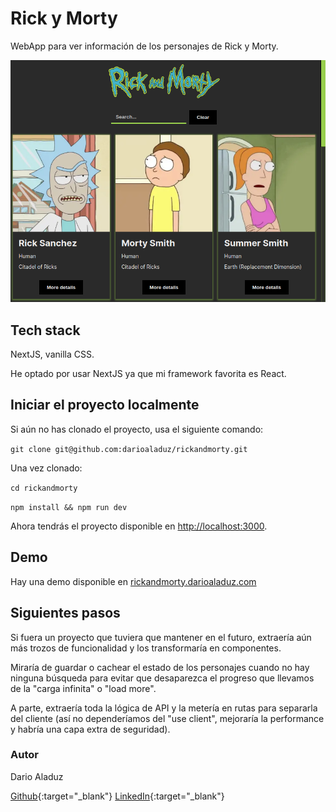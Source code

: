 # Rick y Morty

WebApp para ver información de los personajes de Rick y Morty.

![Ejemplo](/public/screenshot.png)

## Tech stack

NextJS, vanilla CSS.

He optado por usar NextJS ya que mi framework favorita es React.

## Iniciar el proyecto localmente

Si aún no has clonado el proyecto, usa el siguiente comando:

`git clone git@github.com:darioaladuz/rickandmorty.git`

Una vez clonado:

`cd rickandmorty`

`npm install && npm run dev`

Ahora tendrás el proyecto disponible en
[http://localhost:3000](http://localhost:3000).

## Demo

Hay una demo disponible en
[rickandmorty.darioaladuz.com](https://rickandmorty.darioaladuz.com)

## Siguientes pasos

Si fuera un proyecto que tuviera que mantener en el futuro, extraería aún más
trozos de funcionalidad y los transformaría en componentes.

Miraría de guardar o cachear el estado de los personajes cuando no hay ninguna
búsqueda para evitar que desaparezca el progreso que llevamos de la "carga
infinita" o "load more".

A parte, extraería toda la lógica de API y la metería en rutas para separarla
del cliente (así no dependeríamos del "use client", mejoraría la performance y
habría una capa extra de seguridad).

### Autor

Dario Aladuz

[Github](https://github.com/darioaladuz){:target="\_blank"}
[LinkedIn](https://www.linkedin.com/in/darioaladuz/){:target="\_blank"}
